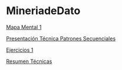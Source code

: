 # MineriadeDato
[Mapa Mental 1](https://github.com/Valeriasolisa/MineriadeDatos/blob/master/MapaMental_1_1815413.pdf)

[Presentación Técnica Patrones Secuenciales](https://github.com/Valeriasolisa/MineriadeDatos/blob/master/Presentaci%C3%B3n_PatronesSecuenciales_002.pdf)

[Ejercicios 1](https://github.com/Valeriasolisa/MineriadeDatos/blob/master/Ejercicios1_Equipo7_Gpo002.pdf)

[Resumen Técnicas](https://github.com/Valeriasolisa/MineriadeDatos/blob/master/Resumenes_1815413.pdf)
